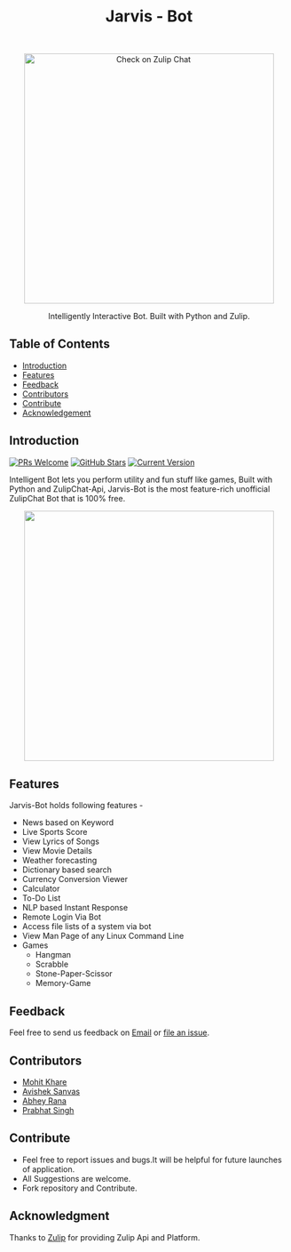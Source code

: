 <h1 align="center"> Jarvis - Bot </h1> <br>
<p align="center">
  <a href="https://itunes.apple.com/us/app/gitpoint/id1251245162?mt=8">
    <img alt="Check on Zulip Chat" title="Jarvis-Bot" src="https://github.com/mkfeuhrer/JarvisBot/blob/master/jarvis.png" width="450">
  </a>
</p>
<p align="center">
  Intelligently Interactive Bot. Built with Python and Zulip.
</p>

## Table of Contents

- [Introduction](#introduction)
- [Features](#features)
- [Feedback](#feedback)
- [Contributors](#contributors)
- [Contribute](#contribute)
- [Acknowledgement](#Acknowledgement)

## Introduction

[![PRs Welcome](https://img.shields.io/badge/PRs-welcome-brightgreen.svg?style=flat-square)](http://makeapullrequest.com)
[![GitHub Stars](https://img.shields.io/github/stars/mkfeuhrer/JarvisBot.svg)](https://github.com/mkfeuhrer/) 
[![Current Version](https://img.shields.io/badge/version-1.0-green.svg)](https://github.com/mkfeuhrer/JarvisBot)

Intelligent Bot lets you perform utility and fun stuff like games, Built with Python and ZulipChat-Api, Jarvis-Bot is the most feature-rich unofficial ZulipChat Bot that is 100% free.

<p align="center">
  <img src = "https://github.com/mkfeuhrer/JarvisBot/blob/master/zulip.jpg" width=450>
</p>

## Features

Jarvis-Bot holds following features -

* News based on Keyword
* Live Sports Score
* View Lyrics of Songs
* View Movie Details
* Weather forecasting
* Dictionary based search
* Currency Conversion Viewer
* Calculator 
* To-Do List
* NLP based Instant Response
* Remote Login Via Bot
* Access file lists of a system via bot
* View Man Page of any Linux Command Line
* Games 
  - Hangman
  - Scrabble
  - Stone-Paper-Scissor
  - Memory-Game  

## Feedback

Feel free to send us feedback on [Email](mailto:mohitfeuhrer@gmail.com) or [file an issue](https://github.com/mkfeuhrer/JarvisBot/issues).

## Contributors

<ul>
  <li> <a href="https://github.com/mkfeuhrer">Mohit Khare</a></li>
  <li> <a href="https://github.com/avisheksanvas">Avishek Sanvas</a></li>
  <li> <a href="https://github.com/Abhey">Abhey Rana</a></li>
  <li> <a href="https://github.com/forceawakened">Prabhat Singh</a></li>
</ul>

## Contribute

<ul>
  <li>Feel free to report issues and bugs.It will be helpful for future launches of application.</li>
  <li>All Suggestions are welcome.</li>
  <li>Fork repository and Contribute.</li>
</ul>

## Acknowledgment

Thanks to [Zulip](https://zulipchat.com/) for providing Zulip Api and Platform.

